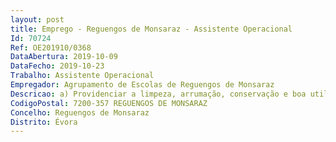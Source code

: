 ```yaml
--- 
layout: post
title: Emprego - Reguengos de Monsaraz - Assistente Operacional
Id: 70724
Ref: OE201910/0368
DataAbertura: 2019-10-09
DataFecho: 2019-10-23
Trabalho: Assistente Operacional
Empregador: Agrupamento de Escolas de Reguengos de Monsaraz
Descricao: a) Providenciar a limpeza, arrumação, conservação e boa utilização das instalações b) Efetuar tarefas de apoio, de modo a permitir o normal funcionamento dos serviços.
CodigoPostal: 7200-357 REGUENGOS DE MONSARAZ
Concelho: Reguengos de Monsaraz
Distrito: Évora
--- 
```

